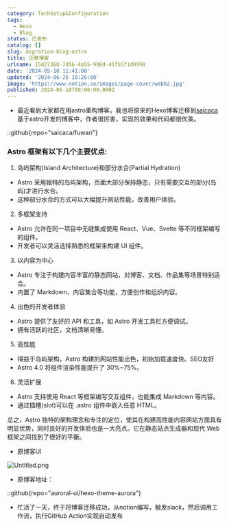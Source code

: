 ```yaml
---
category: TechSetup&Configuration
tags:
  - Hexo
  - Blog
status: 已发布
catalog: []
slug: migration-blog-astro
title: 迁移博客
urlname: 15d27368-7d56-4a55-998d-41f55f1d0998
date: '2024-05-10 11:41:00'
updated: '2024-06-26 18:26:00'
image: 'https://www.notion.so/images/page-cover/webb2.jpg'
published: 2024-05-10T08:00:00.000Z
---
```

- 最近看到大家都在用astro重构博客，我也将原来的Hexo博客迁移到[saicaca](https://github.com/saicaca/fuwari)基于astro开发的博客中，作者很厉害，实现的效果和代码都很优美。

::github{repo="saicaca/fuwari"}


### Astro 框架有以下几个主要优点:



1. 岛屿架构(Island Architecture)和部分水合(Partial Hydration)
- Astro 采用独特的岛屿架构，页面大部分保持静态，只有需要交互的部分(岛屿)才进行水合。
- 这种部分水合的方式可以大幅提升网站性能，改善用户体验。

2. 多框架支持
- Astro 允许在同一项目中无缝集成使用 React、Vue、Svelte 等不同框架编写的组件。
- 开发者可以灵活选择熟悉的框架来构建 UI 组件。

3. 以内容为中心
- Astro 专注于构建内容丰富的静态网站，对博客、文档、作品集等场景特别适合。
- 内置了 Markdown、内容集合等功能，方便创作和组织内容。

4. 出色的开发者体验
- Astro 提供了友好的 API 和工具，如 Astro 开发工具栏方便调试。
- 拥有活跃的社区，文档清晰易懂。

5. 高性能
- 得益于岛屿架构，Astro 构建的网站性能出色，初始加载速度快。SEO友好
- Astro 4.0 将组件渲染性能提升了 30%~75%。

6. 灵活扩展
- Astro 支持使用 React 等框架编写交互组件，也能集成 Markdown 等内容。
- 通过插槽(slot)可以在 .astro 组件中嵌入任意 HTML。

总之，Astro 独特的架构理念和专注的定位，使其在构建高性能内容网站方面具有明显优势，同时良好的开发体验也是一大亮点。它在静态站点生成器和现代 Web 框架之间找到了很好的平衡。

- 原博客UI

![Untitled.png](https://prod-files-secure.s3.us-west-2.amazonaws.com/5d24fe63-e567-4804-86f9-9fdc62e13082/3d59c350-432a-4fb6-a08f-0638fef2026e/Untitled.png?X-Amz-Algorithm=AWS4-HMAC-SHA256&X-Amz-Content-Sha256=UNSIGNED-PAYLOAD&X-Amz-Credential=ASIAZI2LB4662T5FZV64%2F20250316%2Fus-west-2%2Fs3%2Faws4_request&X-Amz-Date=20250316T053547Z&X-Amz-Expires=3600&X-Amz-Security-Token=IQoJb3JpZ2luX2VjEM3%2F%2F%2F%2F%2F%2F%2F%2F%2F%2FwEaCXVzLXdlc3QtMiJHMEUCIQDKPIYg9h00dxpTDcQZZvbr8aVHBsshVqO1dprtmvBdTAIgH%2B0Q%2Fl%2B4AllL6Ax4nBMvndk56Gp7ogt3RLcDlXpVW7Uq%2FwMIJRAAGgw2Mzc0MjMxODM4MDUiDKRq5uTapSW6zeQhSircA44M0zYzpHsjVyX4h9H9sTQixvjeOzCDuu8pOBBGf3ApEdrqdYI5f1kAGSqNN1no76A6DTnsf7kXIEjFeaLrxWDU78E1qd4pqwe8MMmcYN36MVvMMph5WIIvAONFRdTvgtmxD%2BL7VySslDPrse9du%2BRcPJEMNdh2tABQCaHh%2FNKtvenSU6WLeM7YsQxwshRw%2B9qmpbx%2FcTDwe87ayezi2rbIVZbTedpGV9y6G1fn5pFgrYAnG2lUUx8M4c9QgKq3NlCiFCHOEQYse%2FD4YD7qExDOkkS8BYrroh6E7EU3JgkWfPHBePejtkoOggoCza3R5E8pXU0oh%2Fvy166Ty61KnhtXUUu2UJAzfyn4C6kICB7LN%2FL8Pt2d%2FYqC%2BoBr%2FnImDARSLGGLG%2Bshbfa2EEWJ3mZD7H7abBREr77d3zWE7rZub9lNwslQ%2Bdc5sePs7kV7mWNx2lGfPBjYK3FbEmPAn%2B1g3qMgB3xW%2BmfdX%2Bm31KNwJEDS7mJXGKXWmFivc%2BTs5st9VD6mkXIH8b2ECrW%2FuW5iw1u%2FbDYboibDjXZj%2BtDyqiGlejswNuMlVHnAR5GAc7vYyQcQcb6qc1JjSNRK4I0qVfD8ZEl87OqkP0kg3To7%2FMLUSGvBVDiH1xpQMKej2b4GOqUB8RilYifyQSouPAEnE7l%2FwSddh5eHS2QidkAfrfkQ3x9cSR5X0ZvcUVXfTG5P0Elh24DnjB189BjjSGWPQFBpc2ylDqA7KF7fFlakHSnWSalFPcVJ48wbzg4w1VCG%2Bx8gPEhIL4NopXneEdSol1e%2BW9w2iV2lFoL3IO8%2FI96AdhJtgofPEB3KC1oElbGax%2F0Yq4cS20K66bKrjlZAIoMrL8YnZQvu&X-Amz-Signature=816fa14e8313e37d29c27d0514489f240a4cf041eb19c29b84a1d7780a36bb40&X-Amz-SignedHeaders=host&x-id=GetObject)

- 原博客地址：

::github{repo="auroral-ui/hexo-theme-aurora"}

- 忙活了一天，终于将博客迁移成功，从notion编写，触发slack，然后调用工作流，执行GitHub Action实现自动发布
